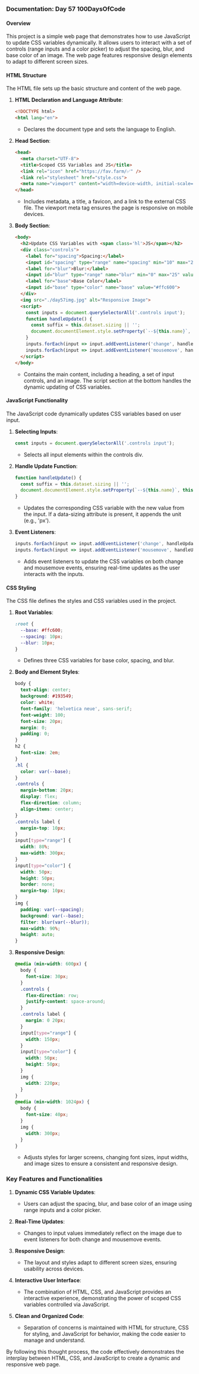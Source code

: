 ### Documentation: Day 57 100DaysOfCode

#### Overview
This project is a simple web page that demonstrates how to use JavaScript to update CSS variables dynamically. It allows users to interact with a set of controls (range inputs and a color picker) to adjust the spacing, blur, and base color of an image. The web page features responsive design elements to adapt to different screen sizes.

#### HTML Structure
The HTML file sets up the basic structure and content of the web page.

1. **HTML Declaration and Language Attribute**:
    ```html
    <!DOCTYPE html>
    <html lang="en">
    ```
    - Declares the document type and sets the language to English.

2. **Head Section**:
    ```html
    <head>
      <meta charset="UTF-8">
      <title>Scoped CSS Variables and JS</title>
      <link rel="icon" href="https://fav.farm/✅" />
      <link rel="stylesheet" href="style.css">
      <meta name="viewport" content="width=device-width, initial-scale=1.0">
    </head>
    ```
    - Includes metadata, a title, a favicon, and a link to the external CSS file. The viewport meta tag ensures the page is responsive on mobile devices.

3. **Body Section**:
    ```html
    <body>
      <h2>Update CSS Variables with <span class='hl'>JS</span></h2>
      <div class="controls">
        <label for="spacing">Spacing:</label>
        <input id="spacing" type="range" name="spacing" min="10" max="200" value="10" data-sizing="px">
        <label for="blur">Blur:</label>
        <input id="blur" type="range" name="blur" min="0" max="25" value="10" data-sizing="px">
        <label for="base">Base Color</label>
        <input id="base" type="color" name="base" value="#ffc600">
      </div>
      <img src="./day57img.jpg" alt="Responsive Image">
      <script>
        const inputs = document.querySelectorAll('.controls input');
        function handleUpdate() {
          const suffix = this.dataset.sizing || '';
          document.documentElement.style.setProperty(`--${this.name}`, this.value + suffix);
        }
        inputs.forEach(input => input.addEventListener('change', handleUpdate));
        inputs.forEach(input => input.addEventListener('mousemove', handleUpdate));
      </script>
    </body>
    ```
    - Contains the main content, including a heading, a set of input controls, and an image. The script section at the bottom handles the dynamic updating of CSS variables.

#### JavaScript Functionality
The JavaScript code dynamically updates CSS variables based on user input.

1. **Selecting Inputs**:
    ```javascript
    const inputs = document.querySelectorAll('.controls input');
    ```
    - Selects all input elements within the controls div.

2. **Handle Update Function**:
    ```javascript
    function handleUpdate() {
      const suffix = this.dataset.sizing || '';
      document.documentElement.style.setProperty(`--${this.name}`, this.value + suffix);
    }
    ```
    - Updates the corresponding CSS variable with the new value from the input. If a data-sizing attribute is present, it appends the unit (e.g., 'px').

3. **Event Listeners**:
    ```javascript
    inputs.forEach(input => input.addEventListener('change', handleUpdate));
    inputs.forEach(input => input.addEventListener('mousemove', handleUpdate));
    ```
    - Adds event listeners to update the CSS variables on both change and mousemove events, ensuring real-time updates as the user interacts with the inputs.

#### CSS Styling
The CSS file defines the styles and CSS variables used in the project.

1. **Root Variables**:
    ```css
    :root {
      --base: #ffc600;
      --spacing: 10px;
      --blur: 10px;
    }
    ```
    - Defines three CSS variables for base color, spacing, and blur.

2. **Body and Element Styles**:
    ```css
    body {
      text-align: center;
      background: #193549;
      color: white;
      font-family: 'helvetica neue', sans-serif;
      font-weight: 100;
      font-size: 20px;
      margin: 0;
      padding: 0;
    }
    h2 {
      font-size: 2em;
    }
    .hl {
      color: var(--base);
    }
    .controls {
      margin-bottom: 20px;
      display: flex;
      flex-direction: column;
      align-items: center;
    }
    .controls label {
      margin-top: 10px;
    }
    input[type="range"] {
      width: 80%;
      max-width: 300px;
    }
    input[type="color"] {
      width: 50px;
      height: 50px;
      border: none;
      margin-top: 10px;
    }
    img {
      padding: var(--spacing);
      background: var(--base);
      filter: blur(var(--blur));
      max-width: 90%;
      height: auto;
    }
    ```

3. **Responsive Design**:
    ```css
    @media (min-width: 600px) {
      body {
        font-size: 30px;
      }
      .controls {
        flex-direction: row;
        justify-content: space-around;
      }
      .controls label {
        margin: 0 20px;
      }
      input[type="range"] {
        width: 150px;
      }
      input[type="color"] {
        width: 50px;
        height: 50px;
      }
      img {
        width: 220px;
      }
    }
    @media (min-width: 1024px) {
      body {
        font-size: 40px;
      }
      img {
        width: 300px;
      }
    }
    ```
    - Adjusts styles for larger screens, changing font sizes, input widths, and image sizes to ensure a consistent and responsive design.

### Key Features and Functionalities
1. **Dynamic CSS Variable Updates**: 
   - Users can adjust the spacing, blur, and base color of an image using range inputs and a color picker.
   
2. **Real-Time Updates**:
   - Changes to input values immediately reflect on the image due to event listeners for both change and mousemove events.

3. **Responsive Design**:
   - The layout and styles adapt to different screen sizes, ensuring usability across devices.

4. **Interactive User Interface**:
   - The combination of HTML, CSS, and JavaScript provides an interactive experience, demonstrating the power of scoped CSS variables controlled via JavaScript.

5. **Clean and Organized Code**:
   - Separation of concerns is maintained with HTML for structure, CSS for styling, and JavaScript for behavior, making the code easier to manage and understand.

By following this thought process, the code effectively demonstrates the interplay between HTML, CSS, and JavaScript to create a dynamic and responsive web page.